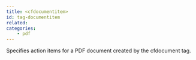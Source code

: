 ```yaml
---
title: <cfdocumentitem>
id: tag-documentitem
related:
categories:
    - pdf
---
```


Specifies action items for a PDF document created by the cfdocument tag.
